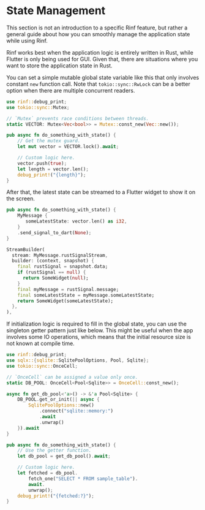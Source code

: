 # State Management

This section is not an introduction to a specific Rinf feature, but rather a general guide about how you can smoothly manage the application state while using Rinf.

Rinf works best when the application logic is entirely written in Rust, while Flutter is only being used for GUI. Given that, there are situations where you want to store the application state in Rust.

You can set a simple mutable global state variable like this that only involves constant `new` function call. Note that `tokio::sync::RwLock` can be a better option when there are multiple concurrent readers.

```rust title="Rust"
use rinf::debug_print;
use tokio::sync::Mutex;

// `Mutex` prevents race conditions between threads.
static VECTOR: Mutex<Vec<bool>> = Mutex::const_new(Vec::new());

pub async fn do_something_with_state() {
    // Get the mutex guard.
    let mut vector = VECTOR.lock().await;

    // Custom logic here.
    vector.push(true);
    let length = vector.len();
    debug_print!("{length}");
}
```

After that, the latest state can be streamed to a Flutter widget to show it on the screen.

```rust title="Rust"
pub async fn do_something_with_state() {
    MyMessage {
       someLatestState: vector.len() as i32,
    }
    .send_signal_to_dart(None);
}
```

```dart title="Dart"
StreamBuilder(
  stream: MyMessage.rustSignalStream,
  builder: (context, snapshot) {
    final rustSignal = snapshot.data;
    if (rustSignal == null) {
      return SomeWidget(null);
    }
    final myMessage = rustSignal.message;
    final someLatestState = myMessage.someLatestState;
    return SomeWidget(someLatestState);
  },
),
```

If initialization logic is required to fill in the global state, you can use the singleton getter pattern just like below. This might be useful when the app involves some IO operations, which means that the initial resource size is not known at compile time.

```rust title="Rust"
use rinf::debug_print;
use sqlx::{sqlite::SqlitePoolOptions, Pool, Sqlite};
use tokio::sync::OnceCell;

// `OnceCell` can be assigned a value only once.
static DB_POOL: OnceCell<Pool<Sqlite>> = OnceCell::const_new();

async fn get_db_pool<'a>() -> &'a Pool<Sqlite> {
    DB_POOL.get_or_init(|| async {
        SqlitePoolOptions::new()
            .connect("sqlite::memory:")
            .await
            .unwrap()
    }).await
}

pub async fn do_something_with_state() {
    // Use the getter function.
    let db_pool = get_db_pool().await;

    // Custom logic here.
    let fetched = db_pool.
        fetch_one("SELECT * FROM sample_table").
        await.
        unwrap();
    debug_print!("{fetched:?}");
}
```
